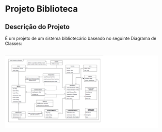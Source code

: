 # Projeto Biblioteca

## Descrição do Projeto

É um projeto de um sistema bibliotecário baseado no seguinte Diagrama de Classes:

<br>
<img src="/Diagrama de Classes - Sistema Biblioteca.png">
<br>
